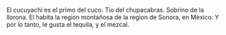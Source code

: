 El cucuyachi es el primo del cuco.
Tio del chupacabras.
Sobrino de la llorona.
El habita la region montañosa de la region de Sonora, en Mѐxico.
Y por lo tanto, le gusta el tequila, y el mezcal.
